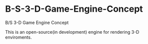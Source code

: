 # B-S-3-D-Game-Engine-Concept
B/S 3-D Game Engine Concept

This is an open-source(in development) engine for rendering 3-D enviroments.

